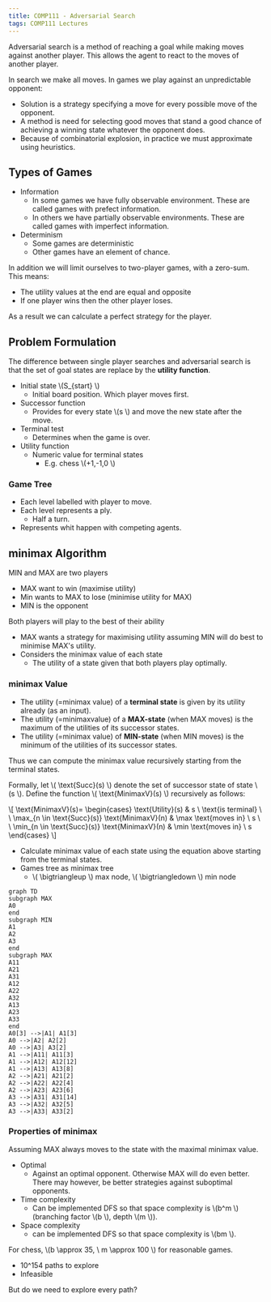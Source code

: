 ```yaml
---
title: COMP111 - Adversarial Search
tags: COMP111 Lectures
---
```

Adversarial search is a method of reaching a goal while making moves against another player. This allows the agent to react to the moves of another player.

In search we make all moves. In games we play against an unpredictable opponent:

* Solution is a strategy  specifying a move for every possible move of the opponent.
* A method is need for selecting good moves that stand a good chance of achieving a winning state whatever the opponent does.
* Because of combinatorial explosion, in practice we must approximate using heuristics.

## Types of Games

* Information
	* In some games we have fully observable environment. These are called games with prefect information.
	* In others we have partially observable environments. These are called games with imperfect information.
* Determinism
	* Some games are deterministic
	* Other games have an element of chance.

In addition we will limit ourselves to two-player games, with a zero-sum. This means:

* The utility values at the end are equal and opposite
* If one player wins then the other player loses.

As a result we can calculate a perfect strategy for the player.

## Problem Formulation
The difference between single player searches and adversarial search is that the set of goal states are replace by the **utility function**.

* Initial state  \\(S_{start} \\)
	*  Initial board position. Which player moves first.
* Successor function
	* Provides for every state  \\(s \\) and move the new state after the move.
* Terminal test
	* Determines when the game is over.
* Utility function
	* Numeric value for terminal states
		* E.g. chess  \\(+1,-1,0 \\)
		
### Game Tree
* Each level labelled with player to move.
* Each level represents a ply.
	* Half a turn.
* Represents whit happen with competing agents.

## minimax Algorithm 
MIN and MAX are two players

* MAX want to win (maximise utility)
* Min wants to MAX to lose (minimise utility for MAX)
* MIN is the opponent

Both players will play to the best of their ability

* MAX wants a strategy for maximising utility assuming MIN will do best to minimise MAX's utility.
* Considers the minimax value of each state
	* The utility of a state given that both players play optimally.
	
### minimax Value

* The utility (=minimax value) of a **terminal state** is given by its utility already (as an input).
* The utility (=minimaxvalue) of a **MAX-state** (when MAX moves) is the maximum of the utilities of its successor states.
* The utility (=minimax value) of **MIN-state** (when MIN moves) is the minimum of the utilities of its successor states.

Thus we can compute the minimax value recursively starting from the terminal states.

Formally, let  \\( \\text{Succ}(s) \\) denote the set of successor state of state  \\(s \\). Define the function  \\( \\text{MinimaxV}(s) \\) recursively as follows:

 \\[
 \\text{MinimaxV}(s)=
 \\begin{cases}
	 \\text{Utility}(s) & s \\  \\text{is terminal} \\ \\
	 \\max_{n \\in \\text{Succ}(s)} \\text{MinimaxV}(n) &  \\max \\text{moves in} \\ s \\ \\
	 \\min_{n \\in \\text{Succ}(s)} \\text{MinimaxV}(n) &  \\min \\text{moves in} \\ s
 \\end{cases}
 \\]

* Calculate minimax value of each state using the equation above starting from the terminal states.
* Games tree as minimax tree
	*  \\( \\bigtriangleup \\) max node,  \\( \\bigtriangledown \\) min node
	
```mermaid
graph TD
subgraph MAX
A0
end
subgraph MIN
A1
A2
A3
end
subgraph MAX
A11
A21
A31
A12
A22
A32
A13
A23
A33
end
A0[3] -->|A1| A1[3]
A0 -->|A2| A2[2]
A0 -->|A3| A3[2]
A1 -->|A11| A11[3]
A1 -->|A12| A12[12]
A1 -->|A13| A13[8]
A2 -->|A21| A21[2]
A2 -->|A22| A22[4]
A2 -->|A23| A23[6]
A3 -->|A31| A31[14]
A3 -->|A32| A32[5]
A3 -->|A33| A33[2]

```

### Properties of minimax
Assuming MAX always moves to the state with the maximal minimax value.

* Optimal 
	* Against an optimal opponent. Otherwise MAX will do even better. There may however, be better strategies against suboptimal opponents.
* Time complexity
	* Can be implemented DFS so that space complexity is  \\(b^m \\) (branching factor  \\(b \\), depth  \\(m \\)).
* Space complexity
	* can be implemented DFS so that space complexity is  \\(bm \\).

For chess,  \\(b \\approx 35, \\ m \\approx 100 \\) for reasonable games.

* 10^154 paths to explore
* Infeasible

But do we need to explore every path?

